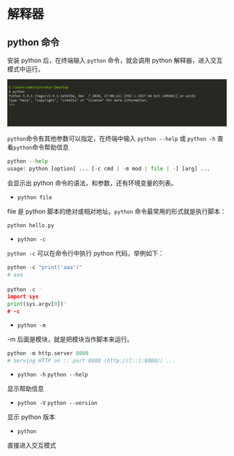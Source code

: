 # 解释器

## python 命令

安装 python 后，在终端输入 `python` 命令，就会调用 python 解释器，进入交互模式中运行。

![进入交互模式](../img/interactive_mode.png)

`python`命令有其他参数可以指定，在终端中输入 `python --help` 或 `python -h` 查看`python`命令帮助信息

```python
python --help
usage: python [option] ... [-c cmd | -m mod | file | -] [arg] ...

```

会显示出 python 命令的语法，和参数，还有环境变量的列表。

* `python file`

file 是 python 脚本的绝对或相对地址。`python` 命令最常用的形式就是执行脚本：

```python
python hello.py
```

* `python -c`

`python -c` 可以在命令行中执行 python 代码，举例如下：

```python
python -c "print('aaa')"
# aaa

python -c '
import sys
print(sys.argv[0])'
# -c
```

* `python -m`

-m 后面是模块，就是把模块当作脚本来运行。

```python
python -m http.server 8080
# Serving HTTP on :: port 8080 (http://[::]:8080/) ...
```

* `python -h` `python --help`

显示帮助信息

* `python -V` `python --version`

显示 python 版本

* `python`

直接进入交互模式